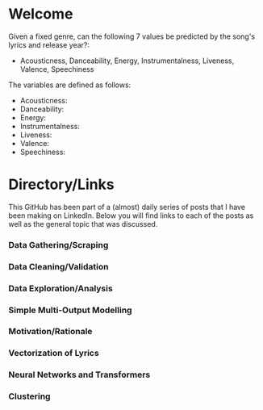 # Welcome
Given a fixed genre, can the following 7 values be predicted by the song's lyrics and release year?:
- Acousticness, Danceability, Energy, Instrumentalness, Liveness, Valence, Speechiness

The variables are defined as follows:
- Acousticness: 
- Danceability: 
- Energy: 
- Instrumentalness: 
- Liveness: 
- Valence: 
- Speechiness: 

# Directory/Links
This GitHub has been part of a (almost) daily series of posts that I have been making on LinkedIn.  Below you will find links to each of the posts as well as the general topic that was discussed. 

### Data Gathering/Scraping

### Data Cleaning/Validation

### Data Exploration/Analysis

### Simple Multi-Output Modelling

### Motivation/Rationale

### Vectorization of Lyrics

### Neural Networks and Transformers

### Clustering
